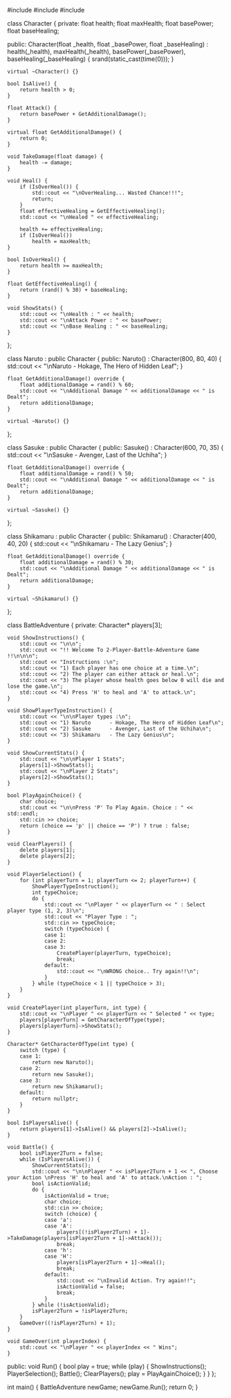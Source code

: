 #include<iostream>
#include<cstdlib>
#include<ctime>

class Character {
private:
    float health;
    float maxHealth;
    float basePower;
    float baseHealing;

public:
    Character(float _health, float _basePower, float _baseHealing) : health(_health), maxHealth(_health), basePower(_basePower), baseHealing(_baseHealing) {
        srand(static_cast<unsigned int>(time(0)));
    }

    virtual ~Character() {}

    bool IsAlive() {
        return health > 0;
    }

    float Attack() {
        return basePower + GetAdditionalDamage();
    }

    virtual float GetAdditionalDamage() {
        return 0;
    }

    void TakeDamage(float damage) {
        health -= damage;
    }

    void Heal() {
        if (IsOverHeal()) {
            std::cout << "\nOverHealing... Wasted Chance!!!";
            return;
        }
        float effectiveHealing = GetEffectiveHealing();
        std::cout << "\nHealed " << effectiveHealing;

        health += effectiveHealing;
        if (IsOverHeal())
            health = maxHealth;
    }

    bool IsOverHeal() {
        return health >= maxHealth;
    }

    float GetEffectiveHealing() {
        return (rand() % 30) + baseHealing;
    }

    void ShowStats() {
        std::cout << "\nHealth : " << health;
        std::cout << "\nAttack Power : " << basePower;
        std::cout << "\nBase Healing : " << baseHealing;
    }
};

class Naruto : public Character {
public:
    Naruto() : Character(800, 80, 40) {
        std::cout << "\nNaruto - Hokage, The Hero of Hidden Leaf";
    }

    float GetAdditionalDamage() override {
        float additionalDamage = rand() % 60;
        std::cout << "\nAdditional Damage " << additionalDamage << " is Dealt";
        return additionalDamage;
    }

    virtual ~Naruto() {}
};

class Sasuke : public Character {
public:
    Sasuke() : Character(600, 70, 35) {
        std::cout << "\nSasuke - Avenger, Last of the Uchiha";
    }

    float GetAdditionalDamage() override {
        float additionalDamage = rand() % 50;
        std::cout << "\nAdditional Damage " << additionalDamage << " is Dealt";
        return additionalDamage;
    }

    virtual ~Sasuke() {}
};

class Shikamaru : public Character {
public:
    Shikamaru() : Character(400, 40, 20) {
        std::cout << "\nShikamaru - The Lazy Genius";
    }

    float GetAdditionalDamage() override {
        float additionalDamage = rand() % 30;
        std::cout << "\nAdditional Damage " << additionalDamage << " is Dealt";
        return additionalDamage;
    }

    virtual ~Shikamaru() {}
};

class BattleAdventure {
private:
    Character* players[3];

    void ShowInstructions() {
        std::cout << "\n\n";
        std::cout << "!! Welcome To 2-Player-Battle-Adventure Game !!\n\n\n";
        std::cout << "Instructions :\n";
        std::cout << "1) Each player has one choice at a time.\n";
        std::cout << "2) The player can either attack or heal.\n";
        std::cout << "3) The player whose health goes below 0 will die and lose the game.\n";
        std::cout << "4) Press 'H' to heal and 'A' to attack.\n";
    }

    void ShowPlayerTypeInstruction() {
        std::cout << "\n\nPlayer types :\n";
        std::cout << "1) Naruto      - Hokage, The Hero of Hidden Leaf\n";
        std::cout << "2) Sasuke      - Avenger, Last of the Uchiha\n";
        std::cout << "3) Shikamaru   - The Lazy Genius\n";
    }

    void ShowCurrentStats() {
        std::cout << "\n\nPlayer 1 Stats";
        players[1]->ShowStats();
        std::cout << "\nPlayer 2 Stats";
        players[2]->ShowStats();
    }

    bool PlayAgainChoice() {
        char choice;
        std::cout << "\n\nPress 'P' To Play Again. Choice : " << std::endl;
        std::cin >> choice;
        return (choice == 'p' || choice == 'P') ? true : false;
    }

    void ClearPlayers() {
        delete players[1];
        delete players[2];
    }

    void PlayerSelection() {
        for (int playerTurn = 1; playerTurn <= 2; playerTurn++) {
            ShowPlayerTypeInstruction();
            int typeChoice;
            do {
                std::cout << "\nPlayer " << playerTurn << " : Select player type (1, 2, 3)\n";
                std::cout << "Player Type : ";
                std::cin >> typeChoice;
                switch (typeChoice) {
                case 1:
                case 2:
                case 3:
                    CreatePlayer(playerTurn, typeChoice);
                    break;
                default:
                    std::cout << "\nWRONG choice.. Try again!!\n";
                }
            } while (typeChoice < 1 || typeChoice > 3);
        }
    }

    void CreatePlayer(int playerTurn, int type) {
        std::cout << "\nPlayer " << playerTurn << " Selected " << type;
        players[playerTurn] = GetCharacterOfType(type);
        players[playerTurn]->ShowStats();
    }

    Character* GetCharacterOfType(int type) {
        switch (type) {
        case 1:
            return new Naruto();
        case 2:
            return new Sasuke();
        case 3:
            return new Shikamaru();
        default:
            return nullptr;
        }
    }

    bool IsPlayersAlive() {
        return players[1]->IsAlive() && players[2]->IsAlive();
    }

    void Battle() {
        bool isPlayer2Turn = false;
        while (IsPlayersAlive()) {
            ShowCurrentStats();
            std::cout << "\n\nPlayer " << isPlayer2Turn + 1 << ", Choose your Action \nPress 'H' to heal and 'A' to attack.\nAction : ";
            bool isActionValid;
            do {
                isActionValid = true;
                char choice;
                std::cin >> choice;
                switch (choice) {
                case 'a':
                case 'A':
                    players[(!isPlayer2Turn) + 1]->TakeDamage(players[isPlayer2Turn + 1]->Attack());
                    break;
                case 'h':
                case 'H':
                    players[isPlayer2Turn + 1]->Heal();
                    break;
                default:
                    std::cout << "\nInvalid Action. Try again!!";
                    isActionValid = false;
                    break;
                }
            } while (!isActionValid);
            isPlayer2Turn = !isPlayer2Turn;
        }
        GameOver((!isPlayer2Turn) + 1);
    }

    void GameOver(int playerIndex) {
        std::cout << "\nPlayer " << playerIndex << " Wins";
    }

public:
    void Run() {
        bool play = true;
        while (play) {
            ShowInstructions();
            PlayerSelection();
            Battle();
            ClearPlayers();
            play = PlayAgainChoice();
        }
    }
};

int main() {
    BattleAdventure newGame;
    newGame.Run();
    return 0;
}
